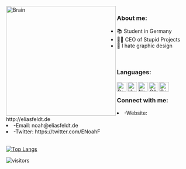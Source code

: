 

<img align="left" alt="Brain" width="300" src="https://i.imgflip.com/4aylx8.jpg">

### About me:

  - 📚 Student in Germany 
  - 👩‍💻 CEO of Stupid Projects
   - 🧪 I hate graphic design


<br />



### Languages:



<img align="left" alt="React" width="26px" src="https://cdn.iconscout.com/icon/free/png-512/react-1-282599.png" />
<img align="left" alt="Vue" width="26px" src="https://img.icons8.com/color/452/vue-js.png" />
<img align="left" alt="NodeJS" width="26px" src="https://cdn.iconscout.com/icon/free/png-512/node-js-1-1174935.png" />
<img align="left" alt="C#" width="26px" src="https://docs.microsoft.com/de-de/windows/images/csharp-logo.png" />
<img align="left" alt="C++" width="26px" src="https://upload.wikimedia.org/wikipedia/commons/thumb/1/18/ISO_C%2B%2B_Logo.svg/306px-ISO_C%2B%2B_Logo.svg.png" />

<br />



### Connect with me:

<li>-Website: http://eliasfeldt.de
<li>-Email: noah@eliasfeldt.de
<li>-Twitter: https://twitter.com/ENoahF

<br />
<br />



[![Top Langs](https://github-readme-stats.vercel.app/api/top-langs/?username=Noah1700&layout=compact&show_icons=true&include_all_commits=true&bg_color=0,73FA79,73FDFF,7A81FF&theme=graywhite)](https://github.com/YasPHP/github-readme-stats)

![visitors](https://visitor-badge.glitch.me/badge?page_id=Noah1700.visitor-badge)
  
